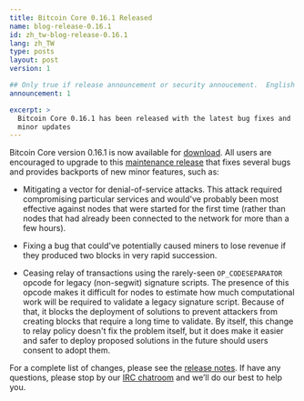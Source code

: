 ```yaml
---
title: Bitcoin Core 0.16.1 Released
name: blog-release-0.16.1
id: zh_tw-blog-release-0.16.1
lang: zh_TW
type: posts
layout: post
version: 1

## Only true if release announcement or security annoucement.  English posts only
announcement: 1

excerpt: >
  Bitcoin Core 0.16.1 has been released with the latest bug fixes and
  minor updates
---
```

Bitcoin Core version 0.16.1 is now available for [download][download
page].  All users are encouraged to upgrade to this [maintenance
release][] that fixes several bugs and provides backports of new minor
features, such as:

- Mitigating a vector for denial-of-service attacks.  This attack required
  compromising particular services and would've probably been most
  effective against nodes that were started for the first time (rather
  than nodes that had already been connected to the network for more
  than a few hours).

- Fixing a bug that could've potentially caused miners to lose revenue if
  they produced two blocks in very rapid succession.

- Ceasing relay of transactions using the rarely-seen `OP_CODESEPARATOR` opcode for legacy
  (non-segwit) signature scripts.  The presence of this opcode makes it
  difficult for nodes to estimate how much computational work will be
  required to validate a legacy signature script.  Because of that, it
  blocks the deployment of solutions to prevent attackers from creating
  blocks that require a long time to validate.  By itself, this change
  to relay policy doesn't fix the problem itself, but it does make it
  easier and safer to deploy proposed solutions in the future should
  users consent to adopt them.

For a complete list of changes, please see the [release notes][].  If
have any questions, please stop by our [IRC chatroom][irc] and we’ll do
our best to help you.

[release notes]: /en/releases/0.16.1/
[IRC]: https://en.bitcoin.it/wiki/IRC_channels
[download page]: /en/download
[maintenance release]: /en/lifecycle/#maintenance-releases
